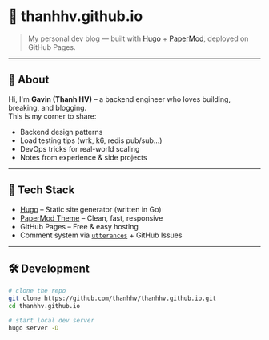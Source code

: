 # 📝 thanhhv.github.io

> My personal dev blog — built with [Hugo](https://gohugo.io/) + [PaperMod](https://github.com/adityatelange/hugo-PaperMod), deployed on GitHub Pages.
---

## 📌 About

Hi, I'm **Gavin (Thanh HV)** – a backend engineer who loves building, breaking, and blogging.  
This is my corner to share:

- Backend design patterns
- Load testing tips (wrk, k6, redis pub/sub...)
- DevOps tricks for real-world scaling
- Notes from experience & side projects

---

## 🚀 Tech Stack

- [Hugo](https://gohugo.io/) – Static site generator (written in Go)
- [PaperMod Theme](https://github.com/adityatelange/hugo-PaperMod) – Clean, fast, responsive
- GitHub Pages – Free & easy hosting
- Comment system via [`utterances`](https://utteranc.es/) + GitHub Issues

---

## 🛠 Development

```bash
# clone the repo
git clone https://github.com/thanhhv/thanhhv.github.io.git
cd thanhhv.github.io

# start local dev server
hugo server -D
